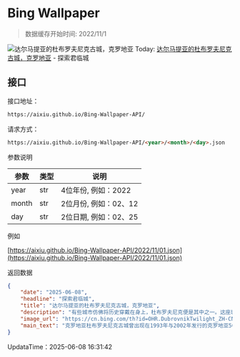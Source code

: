 # Bing Wallpaper

> 数据缓存开始时间: 2022/11/1

![达尔马提亚的杜布罗夫尼克古城，克罗地亚](https://cn.bing.com/th?id=OHR.DubrovnikTwilight_ZH-CN2981648854_1920x1080.webp)
Today: [达尔马提亚的杜布罗夫尼克古城，克罗地亚](https://cn.bing.com/th?id=OHR.DubrovnikTwilight_ZH-CN2981648854_1920x1080.webp) - 探索君临城

## 接口

接口地址：

```html
https://aixiu.github.io/Bing-Wallpaper-API/
```

请求方式：

```html
https://aixiu.github.io/Bing-Wallpaper-API/<year>/<month>/<day>.json
```

参数说明

| 参数 | 类型 | 说明 |
| - | - | - |
| year | str | 4位年份, 例如：2022 |
| month | str | 2位月份, 例如：02、12 |
| day | str | 2位日期, 例如：02、25 |

例如

[https://aixiu.github.io/Bing-Wallpaper-API/2022/11/01.json](https://aixiu.github.io/Bing-Wallpaper-API/2022/11/01.json)

返回数据

```json
{
    "date": "2025-06-08",
    "headline": "探索君临城",
    "title": "达尔马提亚的杜布罗夫尼克古城，克罗地亚",
    "description": "有些城市仿佛将历史穿戴在身上，杜布罗夫尼克便是其中之一。这座城市曾为独立的拉古萨共和国，在14世纪至19世纪间是亚得里亚海沿岸的重要海上强国与贸易中心。它位于克罗地亚达尔马提亚南部，靠近亚得里亚海，城市的繁荣得益于其娴熟的外交策略与卓越的航海技术。杜布罗夫尼克城墙建于13世纪至17世纪，全长超过1.2英里，配有塔楼、堡垒及防御工事，至今仍然巍然屹立。如今城墙的布局延续自1292年，当年城市在威尼斯统治下经历了一场大火并重建。",
    "image_url": "https://cn.bing.com/th?id=OHR.DubrovnikTwilight_ZH-CN2981648854_1920x1080.webp",
    "main_text": "克罗地亚杜布罗夫尼克古城曾出现在1993年与2002年发行的克罗地亚50库纳纸币的背面。"
}
```

UpdataTime：2025-06-08 16:31:42
